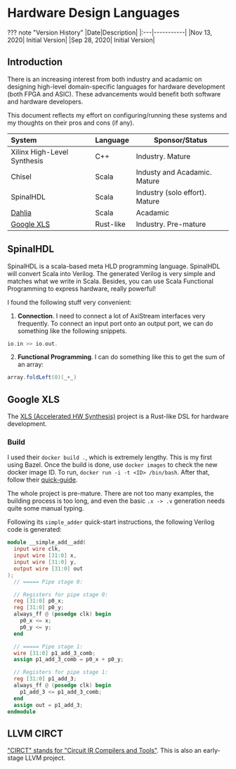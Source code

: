 # Hardware Design Languages

??? note "Version History"
	|Date|Description|
	|:---|-----------|
	|Nov 13, 2020| Initial Version|
	|Sep 28, 2020| Initial Version|

## Introduction

There is an increasing interest from both industry and acadamic on
designing high-level domain-specific languages for hardware development (both FPGA and ASIC).
These advancements would benefit both software and hardware developers.

This document reflects my effort on configuring/running these systems and
my thoughts on their pros and cons (if any).

| System | Language | Sponsor/Status  |
|:-------|----------|-----------------|
| Xilinx High-Level Synthesis                  | C++   | Industry. Mature|
| Chisel                                       | Scala | Industy and Acadamic. Mature |
| SpinalHDL                                    | Scala | Industry (solo effort). Mature |
| [Dahlia](https://github.com/cucapra/dahlia)  | Scala | Acadamic |
| [Google XLS](https://google.github.io/xls/)  | Rust-like | Industry. Pre-mature|

## SpinalHDL

SpinalHDL is a scala-based meta HLD programming language.
SpinalHDL will convert Scala into Verilog. The generated Verilog is very simple and matches what we write in Scala.
Besides, you can use Scala Functional Programming to express hardware, really powerful!

I found the following stuff very convenient:
1. __Connection__.
I need to connect a lot of AxiStream interfaces very frequently.
To connect an input port onto an output port, we can do something like the following snippets.
```scala
io.in >> io.out.
```
2. __Functional Programming__.
I can do something like this to get the sum of an array:
```scala
array.foldLeft(0)(_+_)
```

## Google XLS

The [XLS (Accelerated HW Synthesis)](https://google.github.io/xls/) project is a Rust-like DSL for hardware development.

### Build

I used their `docker build .`, which is extremely lengthy. This is my first using Bazel.
Once the build is done, use `docker images` to check the new docker image ID.
To run, `docker run -i -t <ID> /bin/bash`. After that, follow their [quick-guide](https://google.github.io/xls/tools_quick_start/).

The whole project is pre-mature. There are not too many examples, the building process is too long,
and even the basic `.x -> .v` generation needs quite some manual typing.

Following its `simple_adder` quick-start instructions, the following Verilog code is generated:

```Verilog
module __simple_add__add(
  input wire clk,
  input wire [31:0] x,
  input wire [31:0] y,
  output wire [31:0] out
);
  // ===== Pipe stage 0:

  // Registers for pipe stage 0:
  reg [31:0] p0_x;
  reg [31:0] p0_y;
  always_ff @ (posedge clk) begin
    p0_x <= x;
    p0_y <= y;
  end

  // ===== Pipe stage 1:
  wire [31:0] p1_add_3_comb;
  assign p1_add_3_comb = p0_x + p0_y;

  // Registers for pipe stage 1:
  reg [31:0] p1_add_3;
  always_ff @ (posedge clk) begin
    p1_add_3 <= p1_add_3_comb;
  end
  assign out = p1_add_3;
endmodule
```

## LLVM CIRCT

["CIRCT" stands for "Circuit IR Compilers and Tools"](https://github.com/llvm/circt).
This is also an early-stage LLVM project.
